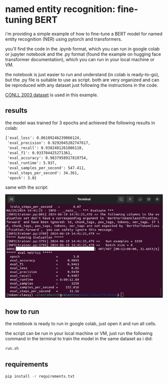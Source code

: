 # named entity recognition: fine-tuning BERT

i'm providing a simple example of how to fine-tune a BERT model for named entity recognition (NER) using pytorch and transformers. 

you'll find the code in the .ipynb format, which you can run in google colab or jupyter notebook and the .py format (found the example on hugging face transformer documentation), which you can run in your local machine or VM.

the notebook is just easier to run and understand (in colab is ready-to-go), but the .py file is suitable to use as script. 
both are very organized and can be reproduced with any dataset just following the instructions in the code.

[CONLL 2003 dataset](https://aclanthology.org/W03-0419.pdf) is used in this example.

## results

the model was trained for 3 epochs and achieved the following results in colab:
```
{'eval_loss': 0.06109246239066124,
 'eval_precision': 0.9292045202747617,
 'eval_recall': 0.9382481261886118,
 'eval_f1': 0.933704425271361,
 'eval_accuracy': 0.9837958917819754,
 'eval_runtime': 5.937,
 'eval_samples_per_second': 547.411,
 'eval_steps_per_second': 34.361,
 'epoch': 3.0}
```

same with the script:

![results](result-1.png)

## how to run
the notebook is ready to run in google colab, just open it and run all cells.

the script can be run in your local machine or VM, just run the following command in the terminal to train the model in the same dataset as i did:
```bash
run.sh
```

## requirements

```bash
pip install -r requirements.txt
``` 

